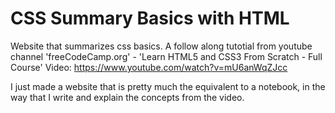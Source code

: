 # CSS Summary Basics with HTML

Website that summarizes css basics.
A follow along tutotial from youtube channel 'freeCodeCamp.org' - 'Learn HTML5 and CSS3 From Scratch - Full Course' 
Video: https://www.youtube.com/watch?v=mU6anWqZJcc

I just made a website that is pretty much the equivalent to a notebook, in the way that I write and explain the concepts from the video.
